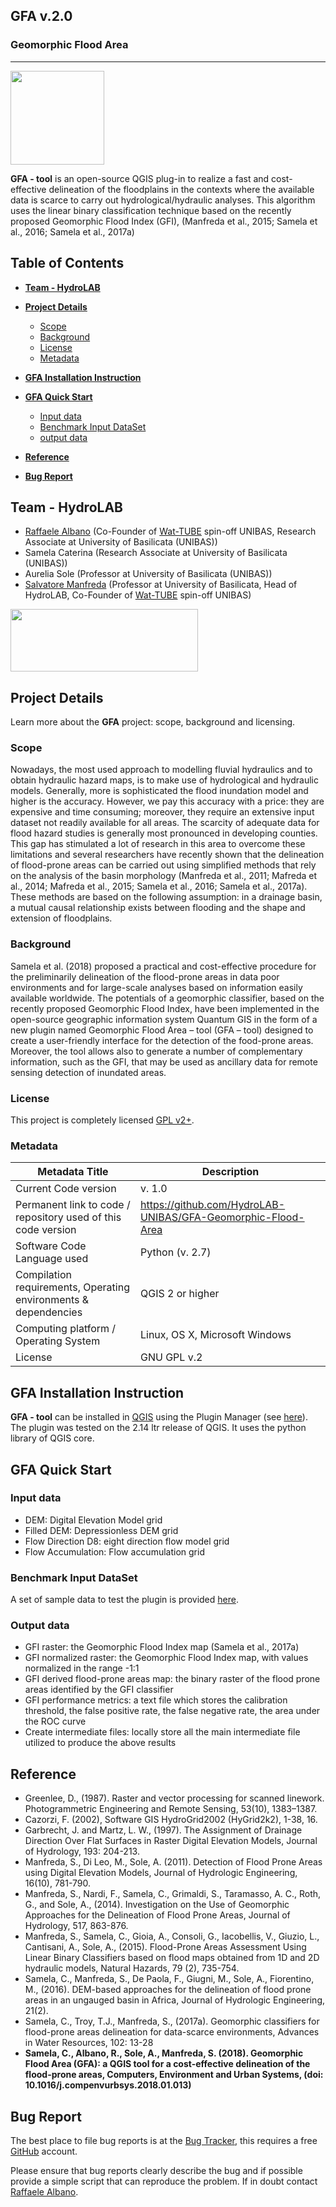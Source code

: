 **GFA v.2.0**
----------

### Geomorphic Flood Area
----------
<p align="left"><img src="https://github.com/HydroLAB-UNIBAS/GFA-Geomorphic-Flood-Area/blob/master/GeomorphicFloodIndex/icona.png"   width="150" height="150" //></p>

**GFA - tool** is an open-source QGIS plug-in to realize a fast and cost-effective delineation of the floodplains in the contexts where the available data is scarce to carry out hydrological/hydraulic analyses. This algorithm uses the linear binary classification technique based on the recently proposed Geomorphic Flood Index (GFI), (Manfreda et al., 2015; Samela et al., 2016; Samela et al., 2017a)


## Table of Contents

* [**Team - HydroLAB**](#team)

* [**Project Details**](#project-details)  
    * [Scope](#scope)
    * [Background](#background)
    * [License](#license)
    * [Metadata](#metadata)

* [**GFA Installation Instruction**](#Installation-Instruction)  

* [**GFA Quick Start**](#quick-start)
    * [Input data](#input)
    * [Benchmark Input DataSet](#inputdata)
    * [output data](#input)

* [**Reference**](#reference)

* [**Bug Report**](#bug-report)

## Team - HydroLAB


- [Raffaele Albano](http://www2.unibas.it/raffaelealbano) (Co-Founder of [Wat-TUBE](http://wat-tube.it) spin-off UNIBAS, Research Associate at University of Basilicata (UNIBAS))
- Samela Caterina (Research Associate at University of Basilicata (UNIBAS))
- Aurelia Sole (Professor at University of Basilicata  (UNIBAS))
- [Salvatore Manfreda](http://www2.unibas.it/manfreda/HydroLab) (Professor at University of Basilicata, Head of HydroLAB, Co-Founder of [Wat-TUBE](http://wat-tube.it) spin-off UNIBAS)

<p align="left"><img src="https://github.com/HydroLAB-UNIBAS/GFA-Geomorphic-Flood-Area/blob/master/GeomorphicFloodIndex/HydroLAB.PNG" width="300" height="100" /></p>

## Project Details
Learn more about the **GFA** project: scope, background and licensing.

### Scope
Nowadays, the most used approach to modelling fluvial hydraulics and to obtain hydraulic hazard maps, is to make use of hydrological and hydraulic models. 
Generally, more is sophisticated the flood inundation model and higher is the accuracy.
However, we pay this accuracy with a price: they are expensive and time consuming; moreover, they require an extensive input dataset not readily available for all areas. The scarcity of adequate data for flood hazard studies is generally most pronounced in developing counties. This gap has stimulated a lot of research in this area to overcome these limitations and several researchers have recently shown that the delineation of flood-prone areas can be carried out using simplified methods that rely on the analysis of the basin morphology (Manfreda et al., 2011; Mafreda et al., 2014; Mafreda et al., 2015; Samela et al., 2016; Samela et al., 2017a). These methods are based on the following assumption: in a drainage basin, a mutual causal relationship exists between flooding and the shape and extension of floodplains.

### Background
Samela et al. (2018) proposed a practical and cost-effective procedure for the preliminarily delineation of the flood-prone areas in data poor environments and for large-scale analyses based on information easily available worldwide.  The potentials of a geomorphic classifier, based on the recently proposed Geomorphic Flood Index, have been implemented in the open-source geographic information system Quantum GIS in the form of a new plugin named Geomorphic Flood Area – tool (GFA – tool) designed to create a user-friendly interface for the detection of the food-prone areas. Moreover, the tool allows also to generate a number of complementary information, such as the GFI, that may be used as ancillary data for remote sensing detection of inundated areas. 


### License
This project is completely licensed [GPL v2+](https://github.com/HydroLAB-UNIBAS/GFA-Geomorphic-Flood-Area/blob/master/GeomorphicFloodIndex/LICENSE.txt).

### Metadata
| Metadata Title | Description |
|----------------|-------------|
|  Current Code version              |    v. 1.0         |
|   Permanent link to code / repository used of this code version             |       https://github.com/HydroLAB-UNIBAS/GFA-Geomorphic-Flood-Area       |
|       Software Code Language used          |        Python (v. 2.7)       |
|    Compilation requirements, Operating environments & dependencies             |    QGIS 2 or higher         |
|   Computing platform / Operating System             |   Linux, OS X, Microsoft Windows          |
|     License           |      GNU GPL v.2       |

## GFA Installation Instruction
**GFA - tool** can be installed in [QGIS](https://qgis.org) using the Plugin Manager (see [here](http://docs.qgis.org/2.8/en/docs/user_manual/plugins/plugins.html#managing-plugins)). The plugin was tested on the 2.14 ltr release of QGIS. It uses the python library of QGIS core. 

## GFA Quick Start


### Input data
- DEM: Digital Elevation Model grid
- Filled DEM: Depressionless DEM grid
- Flow Direction D8: eight direction flow model grid
- Flow Accumulation: Flow accumulation grid

### Benchmark Input DataSet
A set of sample data to test the plugin is provided 
[here](https://github.com/HydroLAB-UNIBAS/GFA-Geomorphic-Flood-Area-doc).

### Output data
- GFI raster: the Geomorphic Flood Index map (Samela et al., 2017a)
- GFI normalized raster: the Geomorphic Flood Index map, with values normalized in the range -1:1
- GFI derived flood-prone areas map: the binary raster of the flood prone areas identified by the GFI classifier
- GFI performance metrics: a text file which stores the calibration threshold, the false positive rate, the false negative rate, the area under the ROC curve
- Create intermediate files: locally store all the main intermediate file utilized to produce the above results

## Reference
- Greenlee, D., (1987). Raster and vector processing for scanned linework. Photogrammetric Engineering and Remote Sensing, 53(10), 1383–1387.
- Cazorzi, F. (2002), Software GIS HydroGrid2002 (HyGrid2k2), 1-38, 16.
- Garbrecht, J. and Martz, L. W., (1997). The Assignment of Drainage Direction Over Flat Surfaces in Raster Digital Elevation Models, Journal of Hydrology, 193: 204-213.
- Manfreda, S., Di Leo, M., Sole, A. (2011). Detection of Flood Prone Areas using Digital Elevation Models, Journal of Hydrologic Engineering, 16(10), 781-790.
- Manfreda, S., Nardi, F., Samela, C., Grimaldi, S., Taramasso, A. C., Roth, G., and Sole, A., (2014). Investigation on the Use of Geomorphic Approaches for the Delineation of Flood Prone Areas, Journal of Hydrology, 517, 863-876. 
- Manfreda, S., Samela, C., Gioia, A., Consoli, G., Iacobellis, V.,  Giuzio, L., Cantisani, A., Sole, A., (2015). Flood-Prone Areas Assessment Using Linear Binary Classifiers based on flood maps obtained from 1D and 2D hydraulic models,  Natural Hazards, 79 (2), 735-754.
- Samela, C., Manfreda, S., De Paola, F., Giugni, M., Sole, A., Fiorentino, M., (2016). DEM-based approaches for the delineation of flood prone areas in an ungauged basin in Africa,  Journal of Hydrologic Engineering, 21(2).
- Samela, C., Troy, T.J., Manfreda, S., (2017a). Geomorphic classifiers for flood-prone areas delineation for data-scarce environments, Advances in Water Resources, 102: 13-28 
- **Samela, C., Albano, R., Sole, A., Manfreda, S. (2018). Geomorphic Flood Area (GFA): a QGIS tool for a cost-effective delineation of the flood-prone areas, Computers, Environment and Urban Systems, (doi: 10.1016/j.compenvurbsys.2018.01.013)**

## Bug Report
The best place to file bug reports is at the [Bug Tracker](https://github.com/HydroLAB-UNIBAS/GFA-Geomorphic-Flood-Area/issues), this requires a free [GitHub](https://github.com/) account.

Please ensure that bug reports clearly describe the bug and if possible provide a simple script that can reproduce the problem. If in doubt contact [Raffaele Albano](http://www2.unibas.it/raffaelealbano/?page_id=115).
